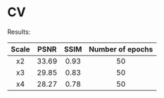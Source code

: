 # CV

Results:

|   Scale   |   PSNR   |   SSIM   | Number of epochs |
|:-------:|:-------:|:-------:|:---------------:|
|   x2    | 33.69  |  0.93  |       50        |
|   x3    | 29.85  |  0.83  |       50        |
|   x4    | 28.27  |  0.78  |       50        |
